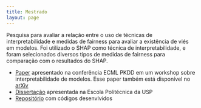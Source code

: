 ```yaml
---
title: Mestrado
layout: page
---
```


Pesquisa para avaliar a relação entre o uso de técnicas de interpretabilidade e medidas de fairness para avaliar a existência de viés em modelos. Foi utilizado o SHAP como técnica de interpretabilidade, e foram selecionados diversos tipos de medidas de fairness para comparação com o resultados do SHAP.


- [Paper](https://link.springer.com/chapter/10.1007/978-3-030-43823-4_22) apresentado na conferência ECML PKDD em um workshop sobre interpretabilidade de modelos. Esse paper também está disponível no [arXiv](https://arxiv.org/pdf/1910.05591.pdf)
- [Dissertação](https://github.com/cesarojuliana/cesarojuliana.github.io/blob/main/mestrado/dissertacao.pdf) apresentada na Escola Politécnica da USP
- [Repositório](https://github.com/cesarojuliana/feature_importance_fairness_pt2) com códigos desenvlvidos

